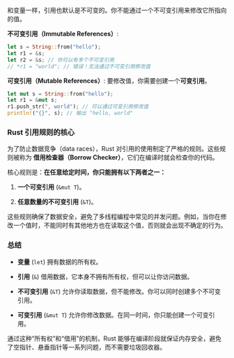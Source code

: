 和变量一样，引用也默认是不可变的。你不能通过一个不可变引用来修改它所指向的值。

**不可变引用（Immutable References）**:

```rust
let s = String::from("hello");
let r1 = &s;
let r2 = &s; // 你可以有多个不可变引用
// *r1 = "world"; // 错误！无法通过不可变引用修改值
```

**可变引用（Mutable References）**: 要修改值，你需要创建一个**可变引用**。

```rust
let mut s = String::from("hello");
let r1 = &mut s;
r1.push_str(", world"); // 可以通过可变引用修改值
println!("{}", s); // 输出 "hello, world"
```

### Rust 引用规则的核心

为了防止数据竞争（data races），Rust 对引用的使用制定了严格的规则。这些规则被称为 **借用检查器（Borrow Checker）**，它们在编译时就会检查你的代码。

核心规则是：**在任意给定时间，你只能拥有以下两者之一：**

1. **一个可变引用** (`&mut T`)。
    
2. **任意数量的不可变引用** (`&T`)。
    

这些规则确保了数据安全，避免了多线程编程中常见的并发问题。例如，当你在修改一个值时，不能同时有其他地方也在读取这个值，否则就会出现不确定的行为。

### 总结

- **变量** (`let`) 拥有数据的所有权。
    
- **引用** (`&`) 借用数据，它本身不拥有所有权，但可以让你访问数据。
    
- **不可变引用** (`&T`) 允许你读取数据，但不能修改。你可以同时创建多个不可变引用。
    
- **可变引用** (`&mut T`) 允许你修改数据。在同一时间，你只能创建一个可变引用。
    

通过这种“所有权”和“借用”的机制，Rust 能够在编译阶段就保证内存安全，避免了空指针、悬垂指针等一系列问题，而不需要垃圾回收器。